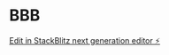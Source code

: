 # BBB

[Edit in StackBlitz next generation editor ⚡️](https://stackblitz.com/~/github.com/TJLSUDAD/BBB)